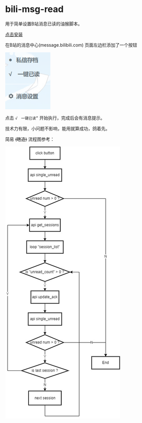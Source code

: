 # bili-msg-read
用于简单设置B站消息已读的油猴脚本。

[点击安装](https://github.com/monSteRhhe/bili-msg-read/raw/main/bili-msg-read.user.js)

在B站的消息中心(message.bilibili.com) 页面左边栏添加了一个按钮

![参考图](docs/p.png)

点击 `√　一键已读”` 开始执行，完成后会有消息提示。

技术力有限，小问题不影响，能用就算成功，鸽着先。

简易 ~~(瞎造)~~ 流程图参考：

![流程图](docs/bili-msg-read.jpg)
